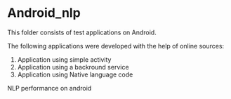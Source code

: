 Android_nlp
===========

This folder consists of test applications on Android.

The following applications were developed with the help of online sources:
1. Application using simple activity
2. Application using a backround service
3. Application using Native language code

NLP performance on android
